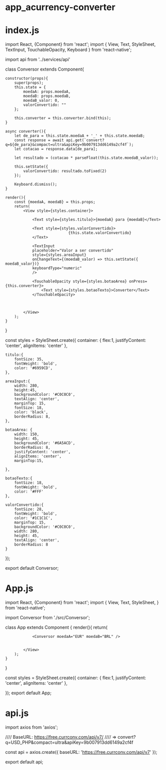 # app_acurrency-converter


# index.js



import React, {Component} from 'react';
import { View, Text, StyleSheet, TextInput, TouchableOpacity, Keyboard  } from 'react-native';

import api from '../services/api'


class Conversor extends Component{

    constructor(props){
        super(props);
        this.state = {
            moedaA: props.moedaA,
            moedaB: props.moedaB,
            moedaB_valor: 0,
            valorConvertido: ""
        };

        this.converter = this.converter.bind(this);
    }

    async converter(){
        let de_para = this.state.moedaA + '_' + this.state.moedaB;
        const response = await api.get(`convert?q=${de_para}&compact=ultra&apiKey=9b007913dd6149a2cf4f`);
        let cotacao = response.data[de_para];
        
        let resultado = (cotacao * parseFloat(this.state.moedaB_valor));
        
        this.setState({
            valorConvertido: resultado.toFixed(2)
        });

        Keyboard.dismiss();
    }

    render(){
        const {moedaA, moedaB} = this.props;
        return(
            <View style={styles.container}>

                <Text style={styles.titulo}>{moedaA} para {moedaB}</Text>

                <Text style={styles.valorConvertido}>
                                {this.state.valorConvertido}         
                </Text>

                <TextInput
                placeholder="Valor a ser convertido"
                style={styles.areaInput}
                onChangeText={(moedaB_valor) => this.setState({ moedaB_valor})}
                keyboardType="numeric"
                />

                <TouchableOpacity style={styles.botaoArea} onPress={this.converter}>
                    <Text style={styles.botaoTexto}>Converter</Text>
                </TouchableOpacity>


                
            </View>
        );
    }
}

const styles = StyleSheet.create({
    container: {
        flex:1,
        justifyContent: 'center',
        alignItems: 'center'
    },

    titulo:{
        fontSize: 35,
        fontWeight: 'bold',
        color: '#6959CD',           
    },

    areaInput:{
        width: 280,
        height:45,
        backgroundColor: '#C0C0C0',
        textAlign: 'center',
        marginTop: 15,        
        fontSize: 18,
        color: 'black',
        borderRadius: 8,
    },

    botaoArea: {
        width: 150,
        height: 45,
        backgroundColor: '#6A5ACD',
        borderRadius: 8,
        justifyContent: 'center',
        alignItems: 'center',
        marginTop:15,
       
    },

    botaoTexto:{
        fontSize: 18,
        fontWeight: 'bold',
        color: '#FFF'
    },

    valorConvertido:{
        fontSize: 28,
        fontWeight: 'bold',
        color: '#1C1C1C',
        marginTop: 15,
        backgroundColor: '#C0C0C0',
        width: 280,
        height: 45,
        textAlign: 'center',       
        borderRadius: 8
    }


});

export default Conversor;







# App.js

import React, {Component} from 'react';
import { 
    View, 
    Text,
    StyleSheet, 
} from 'react-native';


import Conversor from './src/Conversor';

class App extends Component {
    render(){
        return(
            <View style={styles.container}>

                
                
                <Conversor moedaA="EUR" moedaB="BRL" />

                
            </View>
        );
    }
}

const styles = StyleSheet.create({
    container: {
        flex:1,
        justifyContent: 'center',
        alignItems: 'center'
    },

});
export default App;









 # api.js
 
 
 import axios from 'axios';

////  BaseURL: https://free.currconv.com/api/v7/
////  =>   convert?q=USD_PHP&compact=ultra&apiKey=9b007913dd6149a2cf4f

const api = axios.create({
    baseURL: 'https://free.currconv.com/api/v7'
});

export default api;
 
 

